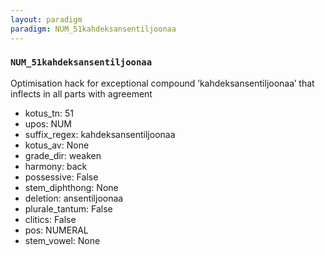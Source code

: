 ```yaml
---
layout: paradigm
paradigm: NUM_51kahdeksansentiljoonaa
---
```

### ` NUM_51kahdeksansentiljoonaa `

Optimisation hack for exceptional compound ’kahdeksansentiljoonaa’ that inflects in all parts with agreement
* kotus_tn: 51
* upos: NUM
* suffix_regex: kahdeksansentiljoonaa
* kotus_av: None
* grade_dir: weaken
* harmony: back
* possessive: False
* stem_diphthong: None
* deletion: ansentiljoonaa
* plurale_tantum: False
* clitics: False
* pos: NUMERAL
* stem_vowel: None
